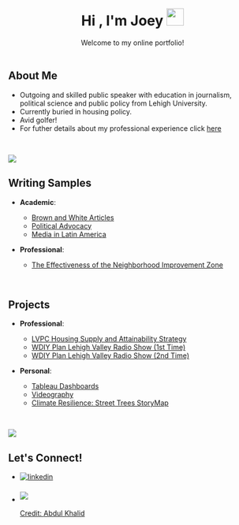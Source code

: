 <h1 align="center"><b>Hi , I'm Joey </b><img src="https://media.giphy.com/media/hvRJCLFzcasrR4ia7z/giphy.gif" width="35"></h1>
<!--  -->
<p align="center">Welcome to my online portfolio! 
<br>
<br>


## About Me

- Outgoing and skilled public speaker with education in journalism, political science and public policy from Lehigh University.
- Currently buried in housing policy. 
- Avid golfer! 
- For futher details about my professional experience click [here](https://docs.google.com/document/d/e/2PACX-1vRGIZQFLIRe9USKOFvUnBl4G4P3v9MQz85ChKTRfCtlKIL5qEJDqngoZzkjtSxvYq0gE6D5vptzqPFB/pub)
<br>

<img src="https://user-images.githubusercontent.com/73097560/115834477-dbab4500-a447-11eb-908a-139a6edaec5c.gif"><br>

## Writing Samples</b>
- **Academic**:
    - [Brown and White Articles](https://thebrownandwhite.com/?s=Joey+Dotta)
    - [Political Advocacy](https://www.ubilabnetwork.org/blog/ubi-in-america)
    - [Media in Latin America](https://docs.google.com/document/d/e/2PACX-1vQtOy69MWrJxg_v2ihJyRORon3kzaqB02us2HkU5Y93eOjjmclzGnchz1E4ZpEWin1vAZK5rSDxiEXu/pub)

- **Professional**:
    - [The Effectiveness of the Neighborhood Improvement Zone](https://allentownniz.com/2024/05/15/the-effectiveness-of-the-neighborhood-improvement-zone/)
<br>

## Projects</b>
- **Professional**:
    - [LVPC Housing Supply and Attainability Strategy](https://arcg.is/1fzqKz0)
    - [WDIY Plan Lehigh Valley Radio Show (1st Time)](https://www.wdiy.org/show/plan-lehigh-valley/2023-09-05/development-booms-housing-types-and-civil-dialogue-with-lvpcs-joey-dotta-plan-lehigh-valley)
    - [WDIY Plan Lehigh Valley Radio Show (2nd Time)](https://www.wdiy.org/show/plan-lehigh-valley/2023-09-05/development-booms-housing-types-and-civil-dialogue-with-lvpcs-joey-dotta-plan-lehigh-valley) 

- **Personal**:
    - [Tableau Dashboards](https://public.tableau.com/app/profile/joey.dotta/vizzes)
    - [Videography](https://www.youtube.com/@dottadesignz)
    - [Climate Resilience: Street Trees StoryMap](https://storymaps.arcgis.com/stories/cdf426bd6b504577a92de81981817b22)
<br>

<img src="https://user-images.githubusercontent.com/73097560/115834477-dbab4500-a447-11eb-908a-139a6edaec5c.gif"><br>


## Let's Connect!
<div align='left'>

<ul>

<li>
<a href="https://www.linkedin.com/in/joseph-dotta/" target="_blank">
<img src="https://img.shields.io/badge/linkedin:  JoeyDotta-%2300acee.svg?color=405DE6&style=for-the-badge&logo=linkedin&logoColor=white" alt=linkedin style="margin-bottom: 5px;"/>
</a>
</li>

<br>

<li>
<a href="mailto:dottajoey@gmail.com" target="_blank">
<img src="https://img.shields.io/badge/gmail:  DottaJoey-%23EA4335.svg?style=for-the-badge&logo=gmail&logoColor=white" t=mail style="margin-bottom: 5px;" />

<br>

Credit: [Abdul Khalid](https://github.com/0xabdulkhalid)
